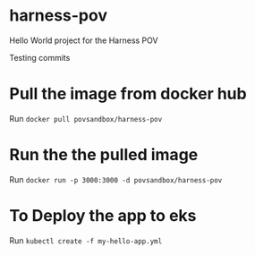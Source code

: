 # harness-pov
 Hello World project for the Harness POV

Testing commits

# Pull the image from docker hub
Run `docker pull povsandbox/harness-pov`

# Run the the pulled image

Run `docker run -p 3000:3000 -d povsandbox/harness-pov`

# To Deploy the app to eks
Run `kubectl create -f my-hello-app.yml`